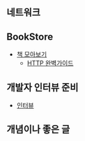 ## 네트워크

## BookStore

- [책 모아보기](bookstore.md)
  - [HTTP 완벽가이드](https://github.com/Road-of-CODEr/Tech-Book-Learning/blob/main/HTTPPerfectGuide/README.md)

## 개발자 인터뷰 준비

- [인터뷰](Interview.md)

## 개념이나 좋은 글
